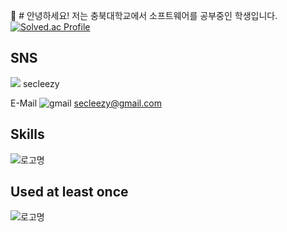 🌱 # 안녕하세요! 저는 충북대학교에서 소프트웨어를 공부중인 학생입니다.
[![Solved.ac Profile](http://mazassumnida.wtf/api/v2/generate_badge?boj=secleezy)](https://solved.ac/secleezy/)



SNS
-
![](https://img.shields.io/badge/instagram-#E4405F.svg?&style=for-the-badge&logo=instagram&logoColor=White) secleezy

E-Mail
![gmail](https://img.shields.io/badge/gmail-#E4405F.svg?&style=for-the-badge&logo=gmail&logoColor=White) secleezy@gmail.com


Skills
-
![로고명](https://img.shields.io/badge/로고명-원하는색상코드.svg?&style=for-the-badge&logo=로고명&logoColor=로고색상)


Used at least once
-
![로고명](https://img.shields.io/badge/로고명-원하는색상코드.svg?&style=for-the-badge&logo=로고명&logoColor=로고색상)
